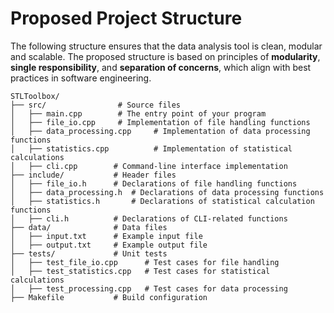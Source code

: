 # Proposed Project Structure

The following structure ensures that the data analysis tool is clean, modular and scalable. The proposed structure is based on principles of **modularity**, **single responsibility**, and **separation of concerns**, which align with best practices in software engineering.

```plaintext
STLToolbox/  
├── src/                # Source files  
│   ├── main.cpp        # The entry point of your program  
│   ├── file_io.cpp     # Implementation of file handling functions  
│   ├── data_processing.cpp     # Implementation of data processing functions  
│   ├── statistics.cpp          # Implementation of statistical calculations  
│   ├── cli.cpp        # Command-line interface implementation  
├── include/           # Header files  
│   ├── file_io.h      # Declarations of file handling functions  
│   ├── data_processing.h  # Declarations of data processing functions  
│   ├── statistics.h       # Declarations of statistical calculation functions  
│   ├── cli.h          # Declarations of CLI-related functions  
├── data/              # Data files  
│   ├── input.txt      # Example input file  
│   ├── output.txt     # Example output file  
├── tests/             # Unit tests  
│   ├── test_file_io.cpp      # Test cases for file handling  
│   ├── test_statistics.cpp   # Test cases for statistical calculations  
│   ├── test_processing.cpp   # Test cases for data processing  
├── Makefile           # Build configuration  
```
